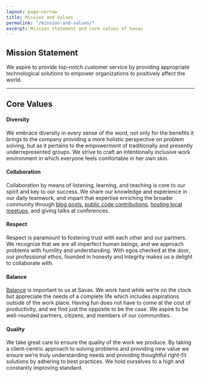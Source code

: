 ```yaml
---
layout: page-narrow
title: Mission and Values
permalink: "/mission-and-values/"
excerpt: Mission statement and core values of Savas
---
```


## Mission Statement

We aspire to provide top-notch customer service by providing appropriate 
technological solutions to empower organizations to positively affect the world.

---

## Core Values


#### Diversity

We embrace diversity in every sense of the word, not only for the benefits it 
brings to the company providing a more holistic perspective on problem solving, 
but as it pertains to the empowerment of traditionally and presently 
underrepresented groups. We strive to craft an intentionally inclusive work 
environment in which everyone feels comfortable in her own skin.

#### Collaboration

Collaboration by means of listening, learning, and teaching is core to our 
spirit and key to our success. We share our knowledge and experience in our 
daily teamwork, and impart that expertise enriching the broader community 
through [blog posts](/news/), [public code contributions](https://www.drupal.org/savas), 
[hosting local meetups](http://www.meetup.com/triDUG/), and giving talks at 
conferences.

#### Respect

Respect is paramount to fostering trust with each other and our partners. We 
recognize that we are all imperfect human beings, and we approach problems with 
humility and understanding. With egos checked at the door, our professional 
ethos, founded in honesty and integrity makes us a delight to collaborate with.

#### Balance

[Balance](/team/#what-does-savas-mean) is important to us at Savas. We work 
hard while we’re on the clock but appreciate the needs of a complete life which 
includes aspirations outside of the work place. Having fun does not have to come 
at the cost of productivity, and we find just the opposite to be the case. We 
aspire to be well-rounded partners, citizens, and members of our communities.

#### Quality

We take great care to ensure the quality of the work we produce. By taking a 
client-centric approach to solving problems and providing new value we ensure 
we’re truly understanding needs and providing thoughtful right-fit solutions by 
adhering to best practices. We hold ourselves to a high and constantly improving 
standard.